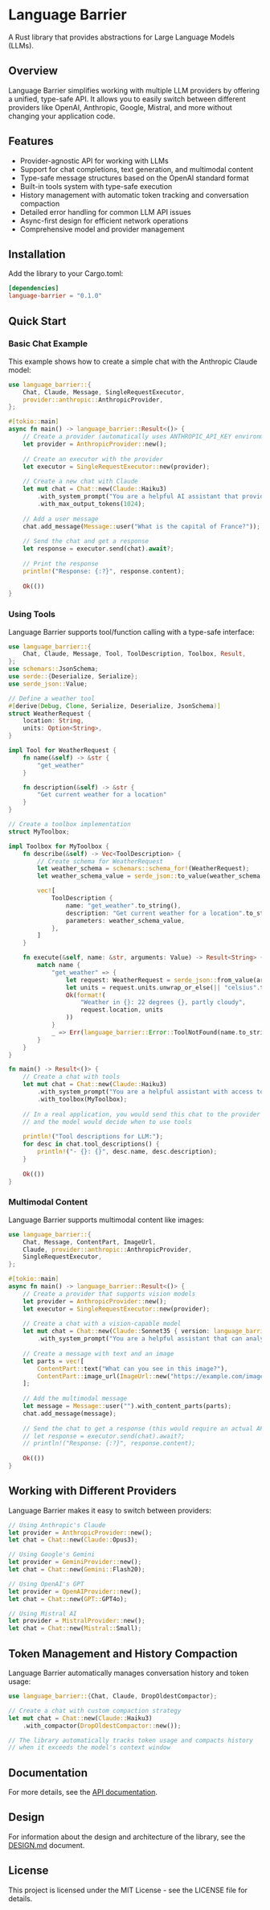 # Language Barrier

A Rust library that provides abstractions for Large Language Models (LLMs).

## Overview

Language Barrier simplifies working with multiple LLM providers by offering a unified, type-safe API. It allows you to easily switch between different providers like OpenAI, Anthropic, Google, Mistral, and more without changing your application code.

## Features

- Provider-agnostic API for working with LLMs
- Support for chat completions, text generation, and multimodal content
- Type-safe message structures based on the OpenAI standard format
- Built-in tools system with type-safe execution
- History management with automatic token tracking and conversation compaction
- Detailed error handling for common LLM API issues
- Async-first design for efficient network operations
- Comprehensive model and provider management

## Installation

Add the library to your Cargo.toml:

```toml
[dependencies]
language-barrier = "0.1.0"
```

## Quick Start

### Basic Chat Example

This example shows how to create a simple chat with the Anthropic Claude model:

```rust
use language_barrier::{
    Chat, Claude, Message, SingleRequestExecutor,
    provider::anthropic::AnthropicProvider,
};

#[tokio::main]
async fn main() -> language_barrier::Result<()> {
    // Create a provider (automatically uses ANTHROPIC_API_KEY environment variable)
    let provider = AnthropicProvider::new();
    
    // Create an executor with the provider
    let executor = SingleRequestExecutor::new(provider);
    
    // Create a new chat with Claude
    let mut chat = Chat::new(Claude::Haiku3)
        .with_system_prompt("You are a helpful AI assistant that provides concise answers.")
        .with_max_output_tokens(1024);
    
    // Add a user message
    chat.add_message(Message::user("What is the capital of France?"));
    
    // Send the chat and get a response
    let response = executor.send(chat).await?;
    
    // Print the response
    println!("Response: {:?}", response.content);
    
    Ok(())
}
```

### Using Tools

Language Barrier supports tool/function calling with a type-safe interface:

```rust
use language_barrier::{
    Chat, Claude, Message, Tool, ToolDescription, Toolbox, Result,
};
use schemars::JsonSchema;
use serde::{Deserialize, Serialize};
use serde_json::Value;

// Define a weather tool
#[derive(Debug, Clone, Serialize, Deserialize, JsonSchema)]
struct WeatherRequest {
    location: String,
    units: Option<String>,
}

impl Tool for WeatherRequest {
    fn name(&self) -> &str {
        "get_weather"
    }

    fn description(&self) -> &str {
        "Get current weather for a location"
    }
}

// Create a toolbox implementation
struct MyToolbox;

impl Toolbox for MyToolbox {
    fn describe(&self) -> Vec<ToolDescription> {
        // Create schema for WeatherRequest
        let weather_schema = schemars::schema_for!(WeatherRequest);
        let weather_schema_value = serde_json::to_value(weather_schema.schema).unwrap();

        vec![
            ToolDescription {
                name: "get_weather".to_string(),
                description: "Get current weather for a location".to_string(),
                parameters: weather_schema_value,
            },
        ]
    }

    fn execute(&self, name: &str, arguments: Value) -> Result<String> {
        match name {
            "get_weather" => {
                let request: WeatherRequest = serde_json::from_value(arguments)?;
                let units = request.units.unwrap_or_else(|| "celsius".to_string());
                Ok(format!(
                    "Weather in {}: 22 degrees {}, partly cloudy",
                    request.location, units
                ))
            }
            _ => Err(language_barrier::Error::ToolNotFound(name.to_string())),
        }
    }
}

fn main() -> Result<()> {
    // Create a chat with tools
    let mut chat = Chat::new(Claude::Haiku3)
        .with_system_prompt("You are a helpful assistant with access to tools.")
        .with_toolbox(MyToolbox);
    
    // In a real application, you would send this chat to the provider
    // and the model would decide when to use tools
    
    println!("Tool descriptions for LLM:");
    for desc in chat.tool_descriptions() {
        println!("- {}: {}", desc.name, desc.description);
    }
    
    Ok(())
}
```

### Multimodal Content

Language Barrier supports multimodal content like images:

```rust
use language_barrier::{
    Chat, Message, ContentPart, ImageUrl,
    Claude, provider::anthropic::AnthropicProvider, 
    SingleRequestExecutor,
};

#[tokio::main]
async fn main() -> language_barrier::Result<()> {
    // Create a provider that supports vision models
    let provider = AnthropicProvider::new();
    let executor = SingleRequestExecutor::new(provider);
    
    // Create a chat with a vision-capable model
    let mut chat = Chat::new(Claude::Sonnet35 { version: language_barrier::model::Sonnet35Version::V2 })
        .with_system_prompt("You are a helpful assistant that can analyze images.");
    
    // Create a message with text and an image
    let parts = vec![
        ContentPart::text("What can you see in this image?"),
        ContentPart::image_url(ImageUrl::new("https://example.com/image.jpg")),
    ];
    
    // Add the multimodal message
    let message = Message::user("").with_content_parts(parts);
    chat.add_message(message);
    
    // Send the chat to get a response (this would require an actual API call)
    // let response = executor.send(chat).await?;
    // println!("Response: {:?}", response.content);
    
    Ok(())
}
```

## Working with Different Providers

Language Barrier makes it easy to switch between providers:

```rust
// Using Anthropic's Claude
let provider = AnthropicProvider::new();
let chat = Chat::new(Claude::Opus3);

// Using Google's Gemini
let provider = GeminiProvider::new();
let chat = Chat::new(Gemini::Flash20);

// Using OpenAI's GPT
let provider = OpenAIProvider::new();
let chat = Chat::new(GPT::GPT4o);

// Using Mistral AI
let provider = MistralProvider::new();
let chat = Chat::new(Mistral::Small);
```

## Token Management and History Compaction

Language Barrier automatically manages conversation history and token usage:

```rust
use language_barrier::{Chat, Claude, DropOldestCompactor};

// Create a chat with custom compaction strategy
let mut chat = Chat::new(Claude::Haiku3)
    .with_compactor(DropOldestCompactor::new());

// The library automatically tracks token usage and compacts history
// when it exceeds the model's context window
```

## Documentation

For more details, see the [API documentation](https://docs.rs/language-barrier).

## Design

For information about the design and architecture of the library, see the [DESIGN.md](DESIGN.md) document.

## License

This project is licensed under the MIT License - see the LICENSE file for details.